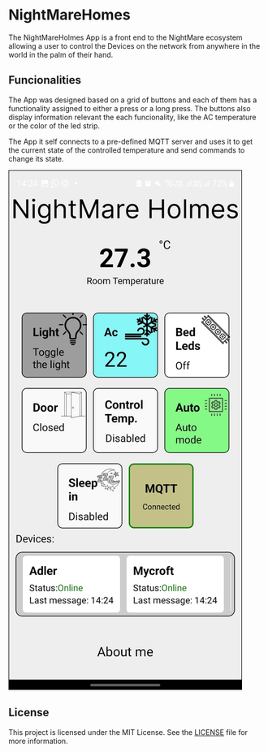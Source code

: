 # NightMareHomes

The NightMareHolmes App is a front end to the NightMare ecosystem allowing a user to control the Devices on the network from anywhere in the world in the palm of their hand.

## Funcionalities
The App was designed based on a grid of buttons and each of them has a functionality assigned to either a press or a long press. The buttons also display information relevant the each funcionality, like the AC temperature or the color of the led strip.

The App it self connects to a pre-defined MQTT server and uses it to get the current state of the controlled temperature and send commands to change its state.

![Example](https://github.com/vtmattedi/NightMareHomes/blob/master/Images/example.jpeg)

## License

This project is licensed under the MIT License. See the [LICENSE](LICENSE) file for more information.
